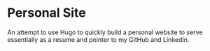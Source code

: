 # Personal Site

An attempt to use Hugo to quickly build a personal website to serve essentially as a resume and pointer to my GitHub and LinkedIn.
